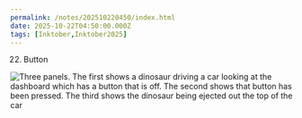 ```yaml
---
permalink: /notes/202510220450/index.html
date: 2025-10-22T04:50:00.000Z
tags: [Inktober,Inktober2025]
---
```


22. Button

![Three panels. The first shows a dinosaur driving a car looking at the dashboard which has a button that is off. The second shows that button has been pressed. The third shows the dinosaur being ejected out the top of the car](https://cdn.rknight.me/site/2025/inktober-2025-22.jpg)